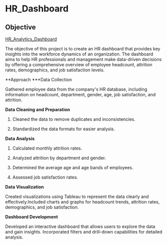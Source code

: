 # HR_Dashboard
## Objective

[HR_Analytics_Dashboard](https://public.tableau.com/app/profile/clement.zare/viz/HRAnalyticsDashboard_17212057077110/HRAnalyticsDashboard)

The objective of this project is to create an HR dashboard that provides key insights into the workforce dynamics of an organization. The dashboard aims to help HR professionals and management make data-driven decisions by offering a comprehensive overview of employee headcount, attrition rates, demographics, and job satisfaction levels.

**Approach
***Data Collection

Gathered employee data from the company's HR database, including information on headcount, department, gender, age, job satisfaction, and attrition.

**Data Cleaning and Preparation**

1. Cleaned the data to remove duplicates and inconsistencies.

2. Standardized the data formats for easier analysis.

**Data Analysis**

1. Calculated monthly attrition rates.

2. Analyzed attrition by department and gender.

3. Determined the average age and age bands of employees.

4. Assessed job satisfaction rates.

**Data Visualization**

Created visualizations using Tableau to represent the data clearly and effectively.Included charts and graphs for headcount trends, attrition rates, demographics, and job satisfaction.

**Dashboard Development**

Developed an interactive dashboard that allows users to explore the data and gain insights.
Incorporated filters and drill-down capabilities for detailed analysis.
